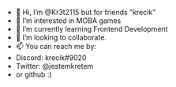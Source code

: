 - 👋 Hi, I’m @Kr3t2115 but for friends "krecik"
- 👀 I’m interested in MOBA games 
- 🌱 I’m currently learning Frontend Development
- 💞️ I’m looking to collaborate.
- 📫 You can reach me by:
- Discord: krecik#9020
- Twitter: @jestemkretem
- or github :)

<!---
Kr3t2115/Kr3t2115 is a ✨ special ✨ repository because its `README.md` (this file) appears on your GitHub profile.
You can click the Preview link to take a look at your changes.
--->
